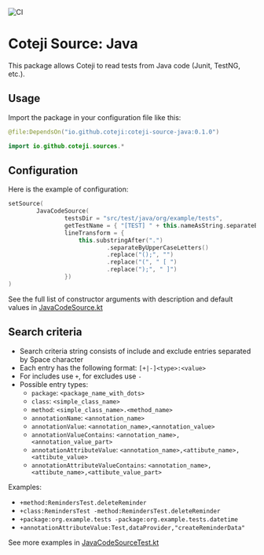![CI](https://github.com/coteji/coteji-source-java/workflows/CI/badge.svg?branch=master)


# Coteji Source: Java

This package allows Coteji to read tests from Java code (Junit, TestNG, etc.).

## Usage

Import the package in your configuration file like this:

```kotlin
@file:DependsOn("io.github.coteji:coteji-source-java:0.1.0")

import io.github.coteji.sources.*
```

## Configuration

Here is the example of configuration:

```kotlin
setSource(
        JavaCodeSource(
                testsDir = "src/test/java/org/example/tests",
                getTestName = { "[TEST] " + this.nameAsString.separateByUpperCaseLetters() },
                lineTransform = {
                    this.substringAfter(".")
                            .separateByUpperCaseLetters()
                            .replace("();", "")
                            .replace("(", " [ ")
                            .replace(");", " ]")
                })
)
```

See the full list of constructor arguments with description and default values
in [JavaCodeSource.kt](src/main/kotlin/io/github/coteji/sources/JavaCodeSource.kt)

## Search criteria

- Search criteria string consists of include and exclude entries separated by Space character
- Each entry has the following format: ```[+|-]<type>:<value>```
- For includes use `+`, for excludes use `-`
- Possible entry types:
  - `package`: `<package_name_with_dots>`
  - `class`: `<simple_class_name>`
  - `method`: `<simple_class_name>.<method_name>`
  - `annotationName`: `<annotation_name>`
  - `annotationValue`: `<annotation_name>,<annotation_value>`
  - `annotationValueContains`: `<annotation_name>,<annotation_value_part>`
  - `annotationAttributeValue`: `<annotation_name>,<attibute_name>,<attibute_value>`
  - `annotationAttributeValueContains`: `<annotation_name>,<attibute_name>,<attibute_value_part>`

Examples:
  - `+method:RemindersTest.deleteReminder`
  - `+class:RemindersTest -method:RemindersTest.deleteReminder`
  - `+package:org.example.tests -package:org.example.tests.datetime`
  - `+annotationAttributeValue:Test,dataProvider,"createReminderData"`

See more examples in [JavaCodeSourceTest.kt](src/test/kotlin/io/github/coteji/tests/JavaCodeSourceTest.kt)
